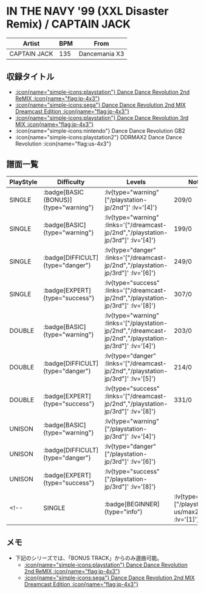 # IN THE NAVY '99 (XXL Disaster Remix) / CAPTAIN JACK

|Artist|BPM|From|
|------|---|----|
|CAPTAIN JACK|135|Dancemania X3|

## 収録タイトル

- [ :icon{name="simple-icons:playstation"} Dance Dance Revolution 2nd ReMIX :icon{name="flag:jp-4x3"} ](/playstation-jp/2nd)
- [ :icon{name="simple-icons:sega"} Dance Dance Revolution 2nd MIX Dreamcast Edition :icon{name="flag:jp-4x3"} ](/dreamcast-jp/2nd)
- [ :icon{name="simple-icons:playstation"} Dance Dance Revolution 3rd MIX :icon{name="flag:jp-4x3"} ](/playstation-jp/3rd)
- :icon{name="simple-icons:nintendo"} Dance Dance Revolution GB2
- :icon{name="simple-icons:playstation2"} DDRMAX2 Dance Dance Revolution :icon{name="flag:us-4x3"}

## 譜面一覧

|PlayStyle|Difficulty|Levels|Notes|Movie|
|---------|----------|------|-----|-----|
|SINGLE| :badge[BASIC (BONUS)]{type="warning"} | :lv{type="warning" ["/playstation-jp/2nd"]' :lv='[4]'} |209/0||
|SINGLE| :badge[BASIC]{type="warning"} | :lv{type="warning" :links='["/dreamcast-jp/2nd","/playstation-jp/3rd"]' :lv='[4]'} |199/0||
|SINGLE| :badge[DIFFICULT]{type="danger"} | :lv{type="danger" :links='["/dreamcast-jp/2nd","/playstation-jp/3rd"]' :lv='[6]'} |249/0||
|SINGLE| :badge[EXPERT]{type="success"} | :lv{type="success" :links='["/dreamcast-jp/2nd","/playstation-jp/3rd"]' :lv='[8]'} |307/0||
|DOUBLE| :badge[BASIC]{type="warning"} | :lv{type="warning" :links='["/playstation-jp/2nd","/dreamcast-jp/2nd","/playstation-jp/3rd"]' :lv='[4]'} |203/0||
|DOUBLE| :badge[DIFFICULT]{type="danger"} | :lv{type="danger" :links='["/dreamcast-jp/2nd","/playstation-jp/3rd"]' :lv='[5]'} |214/0||
|DOUBLE| :badge[EXPERT]{type="success"} | :lv{type="success" :links='["/dreamcast-jp/2nd","/playstation-jp/3rd"]' :lv='[8]'} |331/0||
|UNISON| :badge[BASIC]{type="warning"} | :lv{type="warning" ["/playstation-jp/3rd"]' :lv='[4]'} |||
|UNISON| :badge[DIFFICULT]{type="danger"} | :lv{type="danger" ["/playstation-jp/3rd"]' :lv='[6]'} |||
|UNISON| :badge[EXPERT]{type="success"} | :lv{type="success" ["/playstation-jp/3rd"]' :lv='[8]'} |||
<!-- |SINGLE| :badge[BEGINNER]{type="info"} | :lv{type="info" ["/playstation2-us/max2"]' :lv='[1]'} |99/0|| -->

## メモ

- 下記のシリーズでは、「BONUS TRACK」からのみ選曲可能。
  - [ :icon{name="simple-icons:playstation"} Dance Dance Revolution 2nd ReMIX :icon{name="flag:jp-4x3"} ](/playstation-jp/2nd)
  - [ :icon{name="simple-icons:sega"} Dance Dance Revolution 2nd MIX Dreamcast Edition :icon{name="flag:jp-4x3"} ](/dreamcast-jp/2nd)
